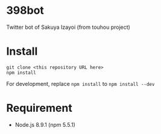 398bot
===

Twitter bot of Sakuya Izayoi (from touhou project) 

# Install

``` shell
git clone <this repository URL here>
npm install
```
For development, replace `npm install` to `npm install --dev`

# Requirement
- Node.js 8.9.1 (npm 5.5.1)


